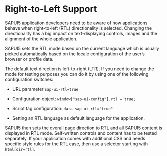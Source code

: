 <!-- loio8d7b2868b8d8441a803a3223754d72fc -->

# Right-to-Left Support

SAPUI5 application developers need to be aware of how applications behave when right-to-left \(RTL\) directionality is selected. Changing the directionality has a big impact on text-displaying controls, images and the alignment of the whole application.

 SAPUI5 sets the RTL mode based on the current language which is usually picked automatically based on the locale configuration of the user’s browser or profile data.

The default text direction is left-to-right \(LTR\). If you need to change the mode for testing purposes you can do it by using one of the following configuration switches:

-   URL parameter `sap-ui-rtl=true`

-   Configuration object: `window["sap-ui-config"].rtl = true;` 

-   Script tag configuration: `data-sap-ui-rtl="true"` 

-   Setting an RTL language as default language for the application.


SAPUI5 then sets the overall page direction to RTL and all SAPUI5 content is displayed in RTL mode. Self-written controls and content has to be tested separately. If your application comes with additional CSS and needs specific style rules for the RTL case, then use a selector starting with `html[dir=rtl]`.

